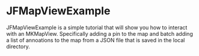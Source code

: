 JFMapViewExample
================


JFMapViewExample is a simple tutorial that will show you how to interact with an MKMapView. Specifically adding a pin to the map and batch adding a list of annoations to the map from a JSON file that is saved in the local directory.
